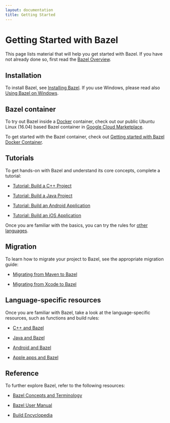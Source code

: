 ```yaml
---
layout: documentation
title: Getting Started
---
```


# Getting Started with Bazel

This page lists material that will help you get started with Bazel. If you have
not already done so, first read the [Bazel Overview](bazel-overview.html).

## Installation

To install Bazel, see [Installing Bazel](install.html).
If you use Windows, please read also [Using Bazel on Windows](windows.html).

## Bazel container

To try out Bazel inside a [Docker](https://www.docker.com/) container, check out
our public Ubuntu Linux (16.04) based Bazel container in
[Google Cloud Marketplace](https://console.cloud.google.com/marketplace/details/google/bazel).

To get started with the Bazel container, check out [Getting started with Bazel Docker Container](bazel-container.html).

## Tutorials

To get hands-on with Bazel and understand its core concepts, complete a
tutorial:

*   [Tutorial: Build a C++ Project](tutorial/cpp.html)

*   [Tutorial: Build a Java Project](tutorial/java.html)

*   [Tutorial: Build an Android Application](tutorial/android-app.html)

*   [Tutorial: Build an iOS Application](tutorial/ios-app.html)

Once you are familiar with the basics, you can try the rules for
[other languages](be/overview.html).

## Migration

To learn how to migrate your project to Bazel, see the appropriate migration
guide:

*   [Migrating from Maven to Bazel](migrate-maven.html)

*   [Migrating from Xcode to Bazel](migrate-xcode.html)


## Language-specific resources

Once you are familiar with Bazel, take a look at the language-specific
resources, such as functions and build rules:

*   [C++ and Bazel](bazel-and-cpp.html)

*   [Java and Bazel](bazel-and-java.html)

*   [Android and Bazel](bazel-and-android.html)

*   [Apple apps and Bazel](bazel-and-apple.html)


## Reference

To further explore Bazel, refer to the following resources:

*   [Bazel Concepts and Terminology](build-ref.html)

*   [Bazel User Manual](user-manual.html)

*   [Build Encyclopedia](be/overview.html)
